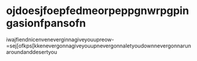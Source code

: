 # ojdoesjfoepfedmeorpeppgnwrpgpingasionfpansofn
iwajfiendnicenveneverginnagiveyouupreow-=sej[ofkps[kkenevergonnagiveyouupnevergonnaletyoudownnevergonnarunaroundanddesertyou
